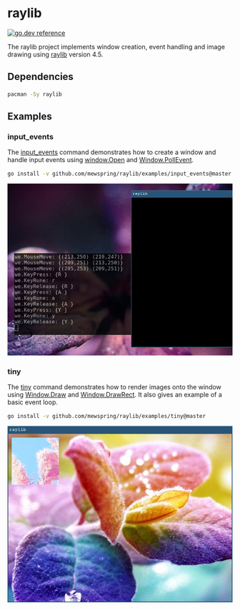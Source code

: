 # raylib

[![go.dev reference](https://img.shields.io/badge/go.dev-reference-007d9c?logo=go&logoColor=white&style=flat-square)](https://pkg.go.dev/github.com/mewspring/raylib)

The raylib project implements window creation, event handling and image drawing using [raylib](https://www.raylib.com/) version 4.5.

## Dependencies

```bash
pacman -Sy raylib
```

## Examples

### input_events

The [input_events](https://github.com/mewspring/raylib/blob/master/examples/input_events/main.go#L33) command demonstrates how to create a window and handle input events using [window.Open](http://godoc.org/github.com/mewspring/raylib/window#Open) and [Window.PollEvent](http://godoc.org/github.com/mewspring/raylib/window#Window.PollEvent).

```bash
go install -v github.com/mewspring/raylib/examples/input_events@master
```

![Screenshot - input_events](https://raw.githubusercontent.com/mewspring/raylib/master/examples/input_events/input_events.png)

### tiny

The [tiny](https://github.com/mewspring/raylib/blob/master/examples/tiny/main.go#L60) command demonstrates how to render images onto the window using [Window.Draw](http://godoc.org/github.com/mewspring/raylib/window#Window.Draw) and [Window.DrawRect](http://godoc.org/github.com/mewspring/raylib/window#Window.DrawRect). It also gives an example of a basic event loop.

```bash
go install -v github.com/mewspring/raylib/examples/tiny@master
```

![Screenshot - tiny](https://raw.githubusercontent.com/mewspring/raylib/master/examples/tiny/tiny.png)
